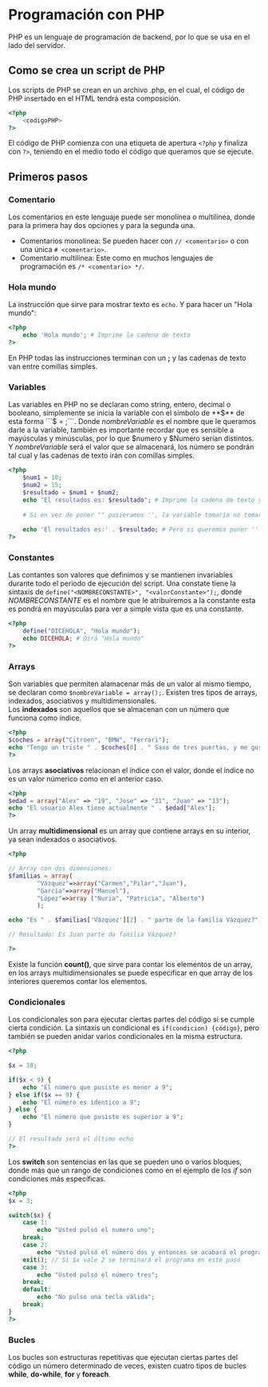 # Programación con PHP
PHP es un lenguaje de programación de backend, por lo que se usa en el lado del servidor.  

## Como se crea un script de PHP

Los scripts de PHP se crean en un archivo .php, en el cual, el código de PHP insertado en el HTML tendrá esta composición.  

```php
<?php
	<codigoPHP>
?>
```

El código de PHP comienza con una etiqueta de apertura ```<?php``` y finaliza con ```?>```, teniendo en el medio todo el código que queramos que se ejecute.  

## Primeros pasos

### Comentario

Los comentarios en este lenguaje puede ser monolínea o multilínea, donde para la primera hay dos opciones y para la segunda una.  
- Comentarios monolínea: Se pueden hacer con ```// <comentario>``` o con una única ```# <comentario>```.
- Comentario multilínea: Este como en muchos lenguajes de programación es ```/* <comentario> */```.

### Hola mundo

La instrucción que sirve para mostrar texto es ```echo```. Y para hacer un "Hola mundo":

```php
<?php
	echo 'Hola mundo'; # Imprime la cadena de texto
?>
```

En PHP todas las instrucciones terminan con un **;** y las cadenas de texto van entre comillas simples.  

### Variables

Las variables en PHP no se declaran como string, entero, decimal o booleano, simplemente se inicia la variable con el símbolo de **$** de esta forma ```$<nombreVariable> = <valorDeLaVariable>;```. Donde *nombreVariable* es el nombre que le queramos darle a la variable, también es importante recordar que es sensible a mayúsculas y minúsculas, por lo que $numero y $Numero serían distintos. Y *nombreVariable* será el valor que se almacenará, los número se pondrán tal cual y las cadenas de texto irán con comillas simples.  

```php
<?php
	$num1 = 10;
	$num2 = 15;
	$resultado = $num1 + $num2;
	echo "El resultados es: $resultado"; # Imprime la cadena de texto y el resultado, pero las "" hacen que la variable se ejecute como lo que es
	
	# Si en vez de poner "" pusieramos '', la variable tomaría no tomaría el valor que deberia tomar, si no que se imprimiría *El resultados es: $resultado* tomando la variable como cadena
	
	echo 'El resultados es:' . $resultado; # Pero si queremos poner '' para concatenar se usará el punto **.**
?>
```

### Constantes

Las contantes son valores que definimos y se mantienen invariables durante todo el periodo de ejecución del script. Una constate tiene la sintaxis de ```define("<NOMBRECONSTANTE>", "<valorConstante>");```, donde *NOMBRECONSTANTE* es el nombre que le atribuiremos a la constante esta es pondrá en mayúsculas para ver a simple vista que es una constante.

```php
<?php
	define("DICEHOLA", "Hola mundo");
	echo DICEHOLA; # Dirá "Hola mundo"
?>
```

### Arrays
Son variables que permiten alamacenar más de un valor al mismo tiempo, se declaran como ```$nombreVariable = array();```. Existen tres tipos de arrays, indexados, asociativos y multidimensionales.  
Los **indexados** son aquellos que se almacenan con un número que funciona como índice.  

```php
<?php
$coches = array("Citroen", "BMW", "Ferrari");
echo "Tengo un triste " . $coches[0] . " Saxo de tres puertas, y me gustaría tener un " . $coches[2];
?>
```
 
Los arrays **asociativos** relacionan el índice con el valor, donde el índice no es un valor númerico como en el anterior caso.  
```php
<?php
$edad = array("Alex" => "19", "Jose" => "31", "Juan" => "13");
echo "El usuario Alex tiene actualmente " . $edad["Alex"];
?>
```


Un array **multidimensional** es un array que contiene arrays en su interior, ya sean indexados o asociativos.  
```php
<?php

// Array con dos dimensiones:
$familias = array(	
		"Vázquez"=>array("Carmen","Pilar","Juan"),
  		"García"=>array("Manuel"),
  		"López"=>array ("Nuria", "Patricia", "Alberto")
  	    ); 

echo "Es " . $familias['Vázquez'][2] . " parte de la familia Vázquez?";

// Resultado: Es Juan parte da familia Vázquez?

?>

```

Existe la función **count()**, que sirve para contar los elementos de un array, en los arrays multidimensionales se puede especificar en que array de los interiores queremos contar los elementos.  


### Condicionales
Los condicionales son para ejecutar ciertas partes del código si se cumple cierta condición. La sintaxis un condicional es ```if(condicion) {código}```, pero también se pueden anidar varios condicionales en la misma estructura.  
```php
<?php

$x = 10;

if($x < 9) {
	echo "El número que pusiste es menor a 9";
} else if($x == 9) {
	echo "El número es identico a 9";
} else {
	echo "El número que pusiste es superior a 9";
}

// El resultado será el último echo
?>
```

Los **switch** son sentencias en las que se pueden uno o varios bloques, donde más que un rango de condiciones como en el ejemplo de los *if* son condiciones más específicas.  

```php
<?php
$x = 3;

switch($x) {
	case 1:
		echo "Usted pulsó el numero uno";
	break;
	case 2:
		echo "Usted pulsó el número dos y entonces se acabará el programa";
	exit(); // Si $x vale 2 se terminará el programa en este paso
	case 3:
		echo "Usted pulsó el número tres";
	break;
	default:
		echo "No pulso una tecla válida";
	break;
}
?>
```

### Bucles
Los bucles son estructuras repetitivas que ejecutan ciertas partes del código un número determinado de veces, existen cuatro tipos de bucles **while**, **do-while**, **for** y **foreach**.  

